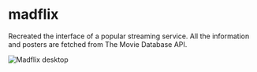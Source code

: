 # madflix

Recreated the interface of a popular streaming service. All the information and posters are fetched from The Movie Database API. 

![Madflix desktop](https://user-images.githubusercontent.com/79149222/142487168-d583c18c-9d1d-446e-ae8b-6c3ebc0543d2.png)
